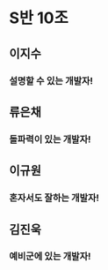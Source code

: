 # S반 10조

## 이지수
### 설명할 수 있는 개발자!

## 류은채
### 돌파력이 있는 개발자!

## 이규원
### 혼자서도 잘하는 개발자!

## 김진욱
### 예비군에 있는 개발자!